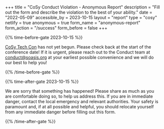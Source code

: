 +++
title = "CoSy Conduct Violation - Anonymous Report"
description = "Fill out the form and describe the violation to the best of your ability."
date = "2022-05-09"
accessible_by = 2023-10-15
layout = "report"
type = "cosy"
netlify = true
anonymous = true
form_name = "anonymous-report"
form_action = "/success"
form_before = false
+++

{{% time-before-gate 2023-10-15 %}}

[CoSy Tech Con](/cosy/) has not yet begun. Please check back at the start of the conference date! If it is urgent, please reach out to the Conduct team at [conduct@soasis.org](mailto:conduct@soasis.org) at your earliest possible convenience and we will do our best to help you!

{{% /time-before-gate %}}

{{% time-after-gate 2023-10-15 %}}

We are sorry that something has happened! Please share as much as you are comfortable doing so, to help us address this. If you are in immediate danger, contact the local emergency and relevant authorities. Your safety is paramount and, if at all possible and helpful, you should relocate yourself from any immediate danger before filling out this form.

{{% /time-after-gate %}}
